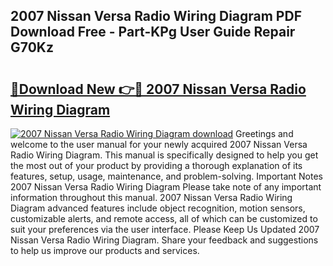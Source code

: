 ## 2007 Nissan Versa Radio Wiring Diagram PDF Download Free - Part-KPg User Guide Repair G70Kz

# <h2><a href="http://dfksi6v.blite.top/?on=2007+Nissan+Versa+Radio+Wiring+Diagram">🔗Download New 👉🔴 2007 Nissan Versa Radio Wiring Diagram</a></h2>

[![2007 Nissan Versa Radio Wiring Diagram download](https://i.imgur.com/lujVjoI.png)](http://dfksi6v.blite.top/?on=2007+Nissan+Versa+Radio+Wiring+Diagram)
Greetings and welcome to the user manual for your newly acquired 2007 Nissan Versa Radio Wiring Diagram. This manual is specifically designed to help you get the most out of your product by providing a thorough explanation of its features, setup, usage, maintenance, and problem-solving. Important Notes 2007 Nissan Versa Radio Wiring Diagram Please take note of any important information throughout this manual. 2007 Nissan Versa Radio Wiring Diagram advanced features include object recognition, motion sensors, customizable alerts, and remote access, all of which can be customized to suit your preferences via the user interface. Please Keep Us Updated 2007 Nissan Versa Radio Wiring Diagram. Share your feedback and suggestions to help us improve our products and services.
